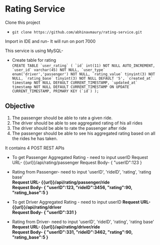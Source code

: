 # Rating Service

Clone this project
- `git clone https://github.com/abhinavmaury/rating-service.git`

Import in IDE and run-
It will run on port 7000

This service is using MySQL-
- Create table for rating  
 ``CREATE TABLE `user_rating` (
  `id` int(11) NOT NULL AUTO_INCREMENT,
  `user_id` varchar(45) NOT NULL,
  `user_type` enum('driver','passenger') NOT NULL,
  `rating_value` tinyint(3) NOT NULL,
  `rating_base` tinyint(3) NOT NULL DEFAULT '5',
  `created_at` timestamp NOT NULL DEFAULT CURRENT_TIMESTAMP,
  `updated_at` timestamp NOT NULL DEFAULT CURRENT_TIMESTAMP ON UPDATE CURRENT_TIMESTAMP,
  PRIMARY KEY (`id`)
);``

## Objective
1. The passenger should be able to rate a given ride.
2. The driver should be able to see aggregated rating of his all rides
3. The driver should be able to rate the passenger after ride
4. The passenger should be able to see his aggregated rating based on all the rides he has taken.

It contains 4 POST REST APIs
- To get Passenger Aggregated Rating - need to input userID 
    Request URL-  {{url}}/api/rating/passenger
    Request Body- 
    {
    "userID":123
    }
    
- Rating from Passenger- need to input 'userID', 'rideID', 'rating', 'rating base'  
**Request URL- {{url}}/api/rating/passenger/ride**  
**Request Body-
{
    "userID":123,
    "rideID":3456,
    "rating":90,
    "rating_base":5
}**

- To get Driver Aggregated Rating - need to input userID 
 **Request URL-  {{url}}/api/rating/driver  
Request Body- 
{
 "userID":331
}**
    
- Rating from Driver- need to input 'userID', 'rideID', 'rating', 'rating base'
**Request URL- {{url}}/api/rating/driver/ride  
Request Body- 
{
    "userID":331,
    "rideID":3462,
    "rating":90,
    "rating_base":5
}**

